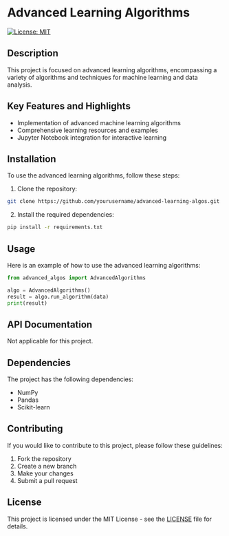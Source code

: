 # Advanced Learning Algorithms

[![License: MIT](https://img.shields.io/badge/License-MIT-yellow.svg)](https://opensource.org/licenses/MIT)

## Description

This project is focused on advanced learning algorithms, encompassing a variety of algorithms and techniques for machine learning and data analysis. 

## Key Features and Highlights

- Implementation of advanced machine learning algorithms
- Comprehensive learning resources and examples
- Jupyter Notebook integration for interactive learning

## Installation

To use the advanced learning algorithms, follow these steps:

1. Clone the repository:

```bash
git clone https://github.com/yourusername/advanced-learning-algos.git
```

2. Install the required dependencies:

```bash
pip install -r requirements.txt
```

## Usage

Here is an example of how to use the advanced learning algorithms:

```python
from advanced_algos import AdvancedAlgorithms

algo = AdvancedAlgorithms()
result = algo.run_algorithm(data)
print(result)
```

## API Documentation

Not applicable for this project.

## Dependencies

The project has the following dependencies:

- NumPy
- Pandas
- Scikit-learn

## Contributing

If you would like to contribute to this project, please follow these guidelines:

1. Fork the repository
2. Create a new branch
3. Make your changes
4. Submit a pull request

## License

This project is licensed under the MIT License - see the [LICENSE](LICENSE) file for details.
